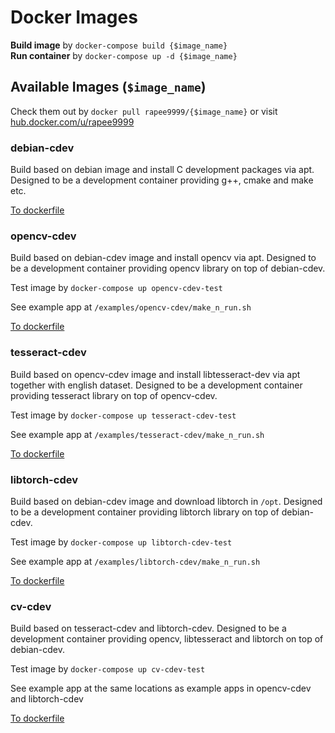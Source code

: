 # Docker Images

**Build image** by `docker-compose build {$image_name}`<br>
**Run container** by `docker-compose up -d {$image_name}`


## Available Images (`$image_name`)

Check them out by `docker pull rapee9999/{$image_name}` or visit 
[hub.docker.com/u/rapee9999](https://hub.docker.com/u/rapee9999)

### debian-cdev
Build based on debian image and install C development packages via apt. Designed to be a development container providing g++, cmake and make etc. 

[To dockerfile](debian-cdev/dockerfile)

### opencv-cdev
Build based on debian-cdev image and install opencv via apt. Designed to be a development container providing opencv library on top of debian-cdev.

Test image by `docker-compose up opencv-cdev-test`

See example app at `/examples/opencv-cdev/make_n_run.sh`

[To dockerfile](opencv-cdev/dockerfile)

### tesseract-cdev
Build based on opencv-cdev image and install libtesseract-dev via apt together with english dataset. Designed to be a development container providing tesseract library on top of opencv-cdev.

Test image by `docker-compose up tesseract-cdev-test`

See example app at `/examples/tesseract-cdev/make_n_run.sh`

[To dockerfile](tesseract-cdev/dockerfile)

### libtorch-cdev
Build based on debian-cdev image and download libtorch in `/opt`. Designed to be a development container providing libtorch library on top of debian-cdev.

Test image by `docker-compose up libtorch-cdev-test`

See example app at `/examples/libtorch-cdev/make_n_run.sh`

[To dockerfile](libtorch-cdev/dockerfile)

### cv-cdev
Build based on tesseract-cdev and libtorch-cdev. Designed to be a development container providing opencv, libtesseract and libtorch on top of debian-cdev.

Test image by `docker-compose up cv-cdev-test`

See example app at the same locations as example apps in opencv-cdev and libtorch-cdev

[To dockerfile](cv-cdev/dockerfile)
